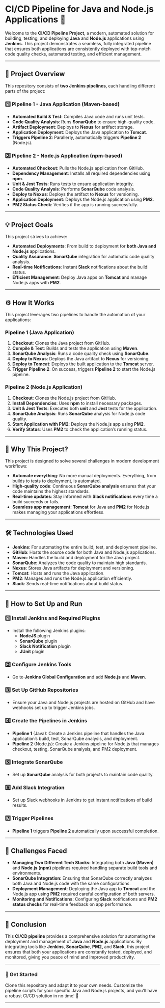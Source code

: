# CI/CD Pipeline for Java and Node.js Applications 🚀

Welcome to the **CI/CD Pipeline Project**, a modern, automated solution for building, testing, and deploying **Java** and **Node.js** applications using **Jenkins**. This project demonstrates a seamless, fully integrated pipeline that ensures both applications are consistently deployed with top-notch code quality checks, automated testing, and efficient management.

---

## 🎯 **Project Overview**

This repository consists of **two Jenkins pipelines**, each handling different parts of the project:

### 1️⃣ **Pipeline 1 - Java Application** (Maven-based)
- **Automated Build & Test**: Compiles Java code and runs unit tests.
- **Code Quality Analysis**: Runs **SonarQube** to ensure high-quality code.
- **Artifact Deployment**: Deploys to **Nexus** for artifact storage.
- **Application Deployment**: Deploys the Java application to **Tomcat**.
- **Triggers Pipeline 2**: Parallerly, automatically triggers **Pipeline 2** (Node.js).

### 2️⃣ **Pipeline 2 - Node.js Application** (npm-based)
- **Automated Checkout**: Pulls the Node.js application from GitHub.
- **Dependency Management**: Installs all required dependencies using **npm**.
- **Unit & Jest Tests**: Runs tests to ensure application integrity.
- **Code Quality Analysis**: Performs **SonarQube** code analysis.
- **Deploy to Nexus**: Deploys the artifact to **Nexus** for versioning.
- **Application Deployment**: Deploys the Node.js application using **PM2**.
- **PM2 Status Check**: Verifies if the app is running successfully.

---

## 💡 **Project Goals**

This project strives to achieve:
- **Automated Deployments**: From build to deployment for **both Java and Node.js** applications.
- **Quality Assurance**: **SonarQube** integration for automatic code quality analysis.
- **Real-time Notifications**: Instant **Slack** notifications about the build status.
- **Efficient Management**: Deploy Java apps on **Tomcat** and manage Node.js apps with **PM2**.

---

## ⚙️ **How It Works**

This project leverages two pipelines to handle the automation of your applications:

### Pipeline 1 (Java Application)
1. **Checkout**: Clones the Java project from GitHub.
2. **Compile & Test**: Builds and tests the application using **Maven**.
3. **SonarQube Analysis**: Runs a code quality check using **SonarQube**.
4. **Deploy to Nexus**: Deploys the Java artifact to **Nexus** for versioning.
5. **Deploy to Tomcat**: Deploys the built application to the **Tomcat** server.
6. **Trigger Pipeline 2**: On success, triggers **Pipeline 2** to start the Node.js pipeline.

### Pipeline 2 (Node.js Application)
1. **Checkout**: Clones the Node.js project from GitHub.
2. **Install Dependencies**: Uses **npm** to install necessary packages.
3. **Unit & Jest Tests**: Executes both **unit** and **Jest** tests for the application.
4. **SonarQube Analysis**: Runs **SonarQube** analysis for Node.js code quality.
5. **Start Application with PM2**: Deploys the Node.js app using **PM2**.
6. **Verify Status**: Uses **PM2** to check the application’s running status.

---

## 🌟 **Why This Project?**

This project is designed to solve several challenges in modern development workflows:
- **Automate everything**: No more manual deployments. Everything, from builds to tests to deployment, is automated.
- **High-quality code**: Continuous **SonarQube analysis** ensures that your code maintains the highest standards.
- **Real-time updates**: Stay informed with **Slack notifications** every time a build succeeds or fails.
- **Seamless app management**: **Tomcat** for Java and **PM2** for Node.js makes managing your applications effortless.

---

## 🛠️ **Technologies Used**

- **Jenkins**: For automating the entire build, test, and deployment pipeline.
- **GitHub**: Hosts the source code for both Java and Node.js applications.
- **Maven**: Handles the build and deployment for the Java project.
- **SonarQube**: Analyzes the code quality to maintain high standards.
- **Nexus**: Stores Java artifacts for deployment and versioning.
- **Tomcat**: Hosts and runs the Java application.
- **PM2**: Manages and runs the Node.js application efficiently.
- **Slack**: Sends real-time notifications about build status.

---

## 🚀 **How to Set Up and Run**

### 1️⃣ **Install Jenkins and Required Plugins**
   - Install the following Jenkins plugins:
     - **NodeJS** plugin
     - **SonarQube** plugin
     - **Slack Notification** plugin
     - **JUnit** plugin

### 2️⃣ **Configure Jenkins Tools**
   - Go to **Jenkins Global Configuration** and add **Node.js** and **Maven**.

### 3️⃣ **Set Up GitHub Repositories**
   - Ensure your Java and Node.js projects are hosted on GitHub and have webhooks set up to trigger Jenkins jobs.

### 4️⃣ **Create the Pipelines in Jenkins**
   - **Pipeline 1** (Java): Create a Jenkins pipeline that handles the Java application’s build, test, SonarQube analysis, and deployment.
   - **Pipeline 2** (Node.js): Create a Jenkins pipeline for Node.js that manages checkout, testing, SonarQube analysis, and PM2 deployment.

### 5️⃣ **Integrate SonarQube**
   - Set up **SonarQube** analysis for both projects to maintain code quality.

### 6️⃣ **Add Slack Integration**
   - Set up Slack webhooks in Jenkins to get instant notifications of build results.

### 7️⃣ **Trigger Pipelines**
   - **Pipeline 1** triggers **Pipeline 2** automatically upon successful completion.

---

## 📝 **Challenges Faced**

- **Managing Two Different Tech Stacks**: Integrating both **Java (Maven)** and **Node.js (npm)** pipelines required handling separate build tools and environments.
- **SonarQube Integration**: Ensuring that SonarQube correctly analyzes both Java and Node.js code with the same configurations.
- **Deployment Management**: Deploying the Java app to **Tomcat** and the Node.js app using **PM2** required careful configuration of both servers.
- **Monitoring and Notifications**: Configuring **Slack** notifications and **PM2 status checks** for real-time feedback on app performance.

---

## 🎉 **Conclusion**

This **CI/CD pipeline** provides a comprehensive solution for automating the deployment and management of **Java** and **Node.js** applications. By integrating tools like **Jenkins**, **SonarQube**, **PM2**, and **Slack**, this project ensures that both your applications are constantly tested, deployed, and monitored, giving you peace of mind and improved productivity.

---

### 🔧 **Get Started**

Clone this repository and adapt it to your own needs. Customize the pipeline scripts for your specific Java and Node.js projects, and you'll have a robust CI/CD solution in no time! 🎉

---


